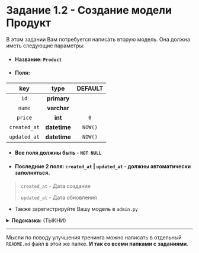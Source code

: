 # Задание 1.2 - Создание модели Продукт

В этом задании Вам потребуется написать вторую модель. Она должна иметь следующие параметры:
- #### Название: `Product`
- #### Поля:

|     key      |     type     | DEFAULT |
|:------------:|:------------:|:-------:|
|     `id`     | **primary**  |         |
|    `name`    | **varchar**  |         |
|   `price`    |   **int**    |   `0`   |
| `created_at` | **datetime** | `NOW()` |
| `updated_at` | **datetime** | `NOW()` |

- #### Все поля должны быть - `NOT NULL`
- #### Последние 2 поля: `created_at` | `updated_at` - должны автоматически заполняться.
> `created_at` - Дата создания
>
> `updated_at` - Дата обновления

- Также зарегистрируйте Вашу модель в `admin.py`

<details>
<summary><b>Подсказка:</b> (ТЫКНИ)</summary>
- Нужно принять миграции. Делается это просто. Миграции генерируются автоматически
</details>

____

Мысли по поводу улучшения тренинга можно написать в отдельный `README.md` файл в этой же папке. **И так со всеми папками с заданиями**.
